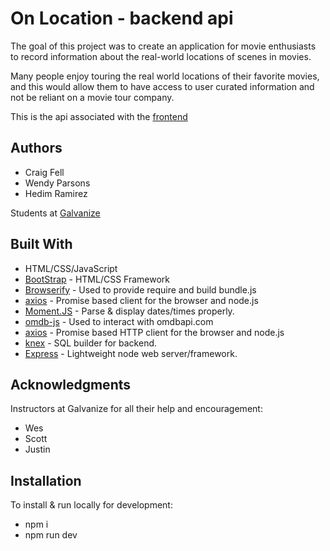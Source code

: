 # On Location - backend api

The goal of this project was to create an application for movie enthusiasts to record information about the real-world locations of scenes in movies.

Many people enjoy touring the real world locations of their favorite movies, and this would allow them to have access to user curated information and not be reliant on a movie tour company.

This is the api associated with the [frontend](https://github.com/wsparsons/on-location-frontend)


## Authors

* Craig Fell
* Wendy Parsons
* Hedim Ramirez


Students at [Galvanize](https://galvanize.com)

## Built With

* HTML/CSS/JavaScript
* [BootStrap](http://www.getbootstrap.com/) - HTML/CSS Framework
* [Browserify](https://http://browserify.org/) - Used to provide require and build bundle.js
* [axios](https://www.npmjs.com/package/axios) - Promise based client for the browser and node.js
* [Moment.JS](https://momentjs.com/timezone/) - Parse & display dates/times properly.
* [omdb-js](https://www.npmjs.com/package/omdb-js) - Used to interact with omdbapi.com
* [axios](https://www.npmjs.com/package/axios) - Promise based HTTP client for the browser and node.js
* [knex](https://knexjs.org/) - SQL builder for backend.
* [Express](https://expressjs.com/) - Lightweight node web server/framework.

## Acknowledgments

Instructors at Galvanize for all their help and encouragement:
* Wes
* Scott
* Justin

## Installation

To install & run locally for development:

* npm i
* npm run dev
